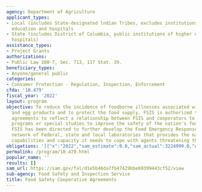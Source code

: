 ```yaml
---
agency: Department of Agriculture
applicant_types:
- Local (includes State-designated lndian Tribes, excludes institutions of higher
  education and hospitals
- State (includes District of Columbia, public institutions of higher education and
  hospitals)
assistance_types:
- Project Grants
authorizations:
- Public Law 108-7, Sec. 713, 117 Stat. 39.
beneficiary_types:
- Anyone/general public
categories:
- Consumer Protection - Regulation, Inspection, Enforcement
cfda: '10.479'
fiscal_year: '2022'
layout: program
objective: To reduce the incidence of foodborne illnesses associated with meat, poultry,
  and egg products and to protect the food supply. FSIS is authorized to use cooperative
  agreements to reflect a relationship between FSIS and cooperators to carry out educational
  programs or special studies to improve the safety of the nation's food supply.  Also,
  FSIS has been directed to further develop the Food Emergency Response Network, a
  network of Federal, state and local laboratories that provides the nation the analytic
  capabilities and capacity it needs to cope with agents threatening the food supply.
obligations: '[{"x":"2022","sam_estimate":0.0,"sam_actual":3224999.0,"usa_spending_actual":3224999.0},{"x":"2023","sam_estimate":3300000.0,"sam_actual":0.0,"usa_spending_actual":130000.0},{"x":"2024","sam_estimate":3399999.0,"sam_actual":0.0,"usa_spending_actual":0.0}]'
permalink: /program/10.479.html
popular_name: ''
results: []
sam_url: https://sam.gov/fal/d1e5b46da7fb47429bbe69399443cf52/view
sub-agency: Food Safety and Inspection Service
title: Food Safety Cooperative Agreements
---
```

